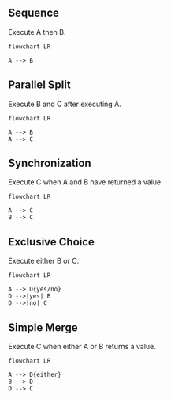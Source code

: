 ## Sequence

Execute A then B.

```mermaid
flowchart LR

A --> B
```

## Parallel Split

Execute B and C after executing A.

```mermaid
flowchart LR

A --> B
A --> C
```

## Synchronization

Execute C when A and B have returned a value.

```mermaid
flowchart LR

A --> C
B --> C
```

## Exclusive Choice

Execute either B or C.

```mermaid
flowchart LR

A --> D{yes/no}
D -->|yes| B
D -->|no| C
```

## Simple Merge

Execute C when either A or B returns a value.

```mermaid
flowchart LR

A --> D{either}
B --> D
D --> C
```
